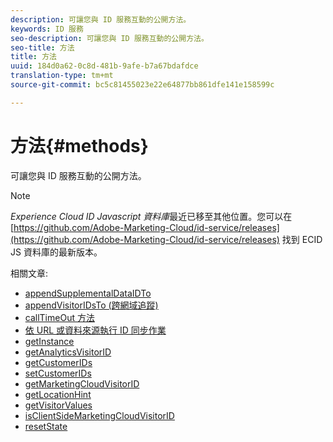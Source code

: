 ```yaml
---
description: 可讓您與 ID 服務互動的公開方法。
keywords: ID 服務
seo-description: 可讓您與 ID 服務互動的公開方法。
seo-title: 方法
title: 方法
uuid: 184d0a62-0c8d-481b-9afe-b7a67bdafdce
translation-type: tm+mt
source-git-commit: bc5c81455023e22e64877bb861dfe141e158599c

---
```



# 方法{#methods}

可讓您與 ID 服務互動的公開方法。

>[!NOTE]
>
>*Experience Cloud ID Javascript 資料庫*&#x200B;最近已移至其他位置。您可以在 [https://github.com/Adobe-Marketing-Cloud/id-service/releases](https://github.com/Adobe-Marketing-Cloud/id-service/releases) 找到 ECID JS 資料庫的最新版本。

相關文章:

+ [appendSupplementalDataIDTo](appendsupplementaldataidto.md)
+ [appendVisitorIDsTo (跨網域追蹤)](appendvisitorid.md)
+ [callTimeOut 方法](timeout-functions.md)
+ [依 URL 或資料來源執行 ID 同步作業](idsync.md)
+ [getInstance](getinstance.md)
+ [getAnalyticsVisitorID](getanalyticsvisitorid.md)
+ [getCustomerIDs](getcustomerids.md)
+ [setCustomerIDs](setcustomerids.md)
+ [getMarketingCloudVisitorID](getmcvid.md)
+ [getLocationHint](getlocationhint.md)
+ [getVisitorValues](getvisitorvalues.md)
+ [isClientSideMarketingCloudVisitorID](client-side-id.md)
+ [resetState](resetstate.md)

